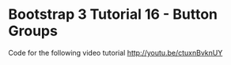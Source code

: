 Bootstrap 3 Tutorial 16 - Button Groups
=======================================

Code for the following video tutorial http://youtu.be/ctuxnBvknUY
